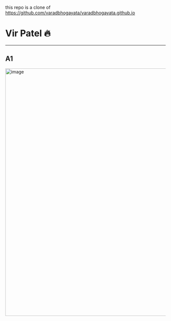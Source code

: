 this repo is a clone of
https://github.com/varadbhogayata/varadbhogayata.github.io

# Vir Patel 🔥

---

## A1
<img width="1260" height="776" alt="image" src="https://github.com/user-attachments/assets/77a07fd3-298d-4bd8-b923-f2e4efe7083c" />

